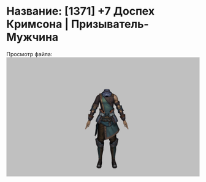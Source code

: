 # Название: [1371] +7 Доспех Кримсона | Призыватель-Мужчина

Просмотр файла:
![p080004.png](p080004.png)